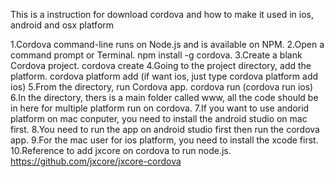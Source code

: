 This is a instruction for download cordova and how to make it used in ios, android and osx platform

1.Cordova command-line runs on Node.js and is available on NPM.
2.Open a command prompt or Terminal. npm install -g cordova.
3.Create a blank Cordova project. cordova create <path> 
4.Going to the project directory, add the platform. cordova platform add <platform name> (if want ios, just type cordova platform add ios)
5.From the directory, run Cordova app. cordova run <platform name> (cordova run ios)
6.In the directory, thers is a main folder called www, all the code should be in here for multiple platform run on cordova.
7.If you want to use andorid platform on mac conputer, you need to install the android studio on mac first.
8.You need to run the app on android studio first then run the cordova app.
9.For the mac user for ios platform, you need to install the xcode first.
10.Reference to add jxcore on cordova to run node.js. https://github.com/jxcore/jxcore-cordova

